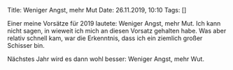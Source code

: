 Title: Weniger Angst, mehr Mut
Date: 26.11.2019, 10:10
Tags: []

Einer meine Vorsätze für 2019 lautete: Weniger Angst, mehr Mut. Ich kann nicht sagen, in wieweit ich mich an diesen Vorsatz gehalten habe. Was aber relativ schnell kam, war die Erkenntnis, dass ich ein ziemlich großer Schisser bin.

Nächstes Jahr wird es dann wohl besser: Weniger Angst, mehr Wut.